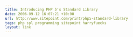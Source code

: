 ```yaml
---
title: Introducing PHP 5's Standard Library
date: 2006-09-12 16:07:21 +10:00
url: http://www.sitepoint.com/print/php5-standard-library
tags: php spl programming sitepoint harryfuecks
layout: link
---
```

